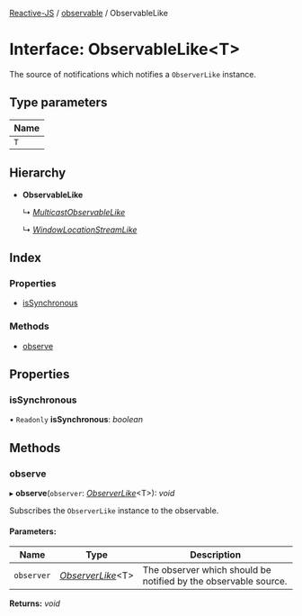 [Reactive-JS](../README.md) / [observable](../modules/observable.md) / ObservableLike

# Interface: ObservableLike<T\>

The source of notifications which notifies a `ObserverLike` instance.

## Type parameters

Name |
------ |
`T` |

## Hierarchy

* **ObservableLike**

  ↳ [*MulticastObservableLike*](observable.multicastobservablelike.md)

  ↳ [*WindowLocationStreamLike*](web.windowlocationstreamlike.md)

## Index

### Properties

* [isSynchronous](observable.observablelike.md#issynchronous)

### Methods

* [observe](observable.observablelike.md#observe)

## Properties

### isSynchronous

• `Readonly` **isSynchronous**: *boolean*

## Methods

### observe

▸ **observe**(`observer`: [*ObserverLike*](observable.observerlike.md)<T\>): *void*

Subscribes the `ObserverLike` instance to the observable.

#### Parameters:

Name | Type | Description |
------ | ------ | ------ |
`observer` | [*ObserverLike*](observable.observerlike.md)<T\> | The observer which should be notified by the observable source.    |

**Returns:** *void*
